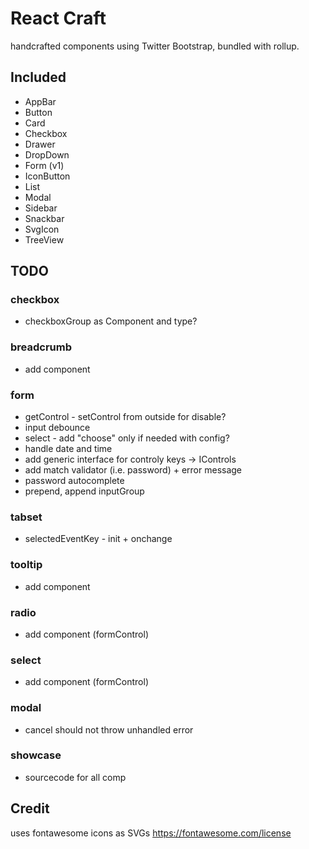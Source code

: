 # React Craft

handcrafted components using Twitter Bootstrap, bundled with rollup.


## Included

- AppBar
- Button
- Card
- Checkbox
- Drawer
- DropDown
- Form (v1)
- IconButton
- List
- Modal
- Sidebar
- Snackbar
- SvgIcon
- TreeView

## TODO

### checkbox
- checkboxGroup as Component and type?

### breadcrumb
- add component

### form 
- getControl - setControl from outside for disable?
- input debounce
- select - add "choose" only if needed with config?
- handle date and time
- add generic interface for controly keys -> IControls<T>
- add match validator (i.e. password) + error message
- password autocomplete
- prepend, append inputGroup

### tabset
- selectedEventKey - init + onchange

### tooltip 
- add component

### radio 
- add component (formControl)

### select 
- add component (formControl)

### modal 
- cancel should not throw unhandled error

### showcase 
- sourcecode for all comp



## Credit 

uses fontawesome icons as SVGs
https://fontawesome.com/license
